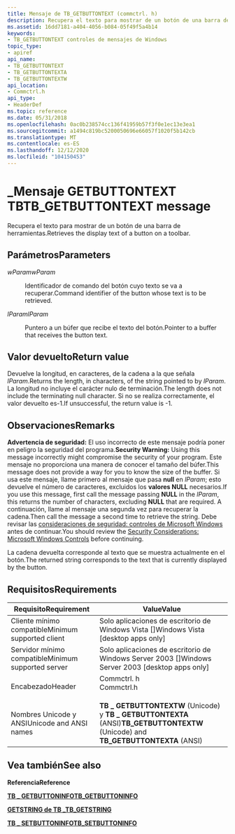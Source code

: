 ```yaml
---
title: Mensaje de TB_GETBUTTONTEXT (commctrl. h)
description: Recupera el texto para mostrar de un botón de una barra de herramientas.
ms.assetid: 16dd7181-a404-4056-b084-05f49f5a4b14
keywords:
- TB_GETBUTTONTEXT controles de mensajes de Windows
topic_type:
- apiref
api_name:
- TB_GETBUTTONTEXT
- TB_GETBUTTONTEXTA
- TB_GETBUTTONTEXTW
api_location:
- Commctrl.h
api_type:
- HeaderDef
ms.topic: reference
ms.date: 05/31/2018
ms.openlocfilehash: 0ac0b238574cc136f41959b57f3f0e1ec13e3ea1
ms.sourcegitcommit: a1494c819bc5200050696e66057f1020f5b142cb
ms.translationtype: MT
ms.contentlocale: es-ES
ms.lasthandoff: 12/12/2020
ms.locfileid: "104150453"
---
```

# <a name="tb_getbuttontext-message"></a><span data-ttu-id="1f9df-104">\_Mensaje GETBUTTONTEXT TB</span><span class="sxs-lookup"><span data-stu-id="1f9df-104">TB\_GETBUTTONTEXT message</span></span>

<span data-ttu-id="1f9df-105">Recupera el texto para mostrar de un botón de una barra de herramientas.</span><span class="sxs-lookup"><span data-stu-id="1f9df-105">Retrieves the display text of a button on a toolbar.</span></span>

## <a name="parameters"></a><span data-ttu-id="1f9df-106">Parámetros</span><span class="sxs-lookup"><span data-stu-id="1f9df-106">Parameters</span></span>

<dl> <dt>

<span data-ttu-id="1f9df-107">*wParam*</span><span class="sxs-lookup"><span data-stu-id="1f9df-107">*wParam*</span></span> 
</dt> <dd>

<span data-ttu-id="1f9df-108">Identificador de comando del botón cuyo texto se va a recuperar.</span><span class="sxs-lookup"><span data-stu-id="1f9df-108">Command identifier of the button whose text is to be retrieved.</span></span>

</dd> <dt>

<span data-ttu-id="1f9df-109">*lParam*</span><span class="sxs-lookup"><span data-stu-id="1f9df-109">*lParam*</span></span> 
</dt> <dd>

<span data-ttu-id="1f9df-110">Puntero a un búfer que recibe el texto del botón.</span><span class="sxs-lookup"><span data-stu-id="1f9df-110">Pointer to a buffer that receives the button text.</span></span>

</dd> </dl>

## <a name="return-value"></a><span data-ttu-id="1f9df-111">Valor devuelto</span><span class="sxs-lookup"><span data-stu-id="1f9df-111">Return value</span></span>

<span data-ttu-id="1f9df-112">Devuelve la longitud, en caracteres, de la cadena a la que señala *lParam*.</span><span class="sxs-lookup"><span data-stu-id="1f9df-112">Returns the length, in characters, of the string pointed to by *lParam*.</span></span> <span data-ttu-id="1f9df-113">La longitud no incluye el carácter nulo de terminación.</span><span class="sxs-lookup"><span data-stu-id="1f9df-113">The length does not include the terminating null character.</span></span> <span data-ttu-id="1f9df-114">Si no se realiza correctamente, el valor devuelto es-1.</span><span class="sxs-lookup"><span data-stu-id="1f9df-114">If unsuccessful, the return value is -1.</span></span>

## <a name="remarks"></a><span data-ttu-id="1f9df-115">Observaciones</span><span class="sxs-lookup"><span data-stu-id="1f9df-115">Remarks</span></span>

<span data-ttu-id="1f9df-116">**Advertencia de seguridad:** El uso incorrecto de este mensaje podría poner en peligro la seguridad del programa.</span><span class="sxs-lookup"><span data-stu-id="1f9df-116">**Security Warning:** Using this message incorrectly might compromise the security of your program.</span></span> <span data-ttu-id="1f9df-117">Este mensaje no proporciona una manera de conocer el tamaño del búfer.</span><span class="sxs-lookup"><span data-stu-id="1f9df-117">This message does not provide a way for you to know the size of the buffer.</span></span> <span data-ttu-id="1f9df-118">Si usa este mensaje, llame primero al mensaje que pasa **null** en *lParam*; esto devuelve el número de caracteres, excluidos los **valores NULL** necesarios.</span><span class="sxs-lookup"><span data-stu-id="1f9df-118">If you use this message, first call the message passing **NULL** in the *lParam*, this returns the number of characters, excluding **NULL** that are required.</span></span> <span data-ttu-id="1f9df-119">A continuación, llame al mensaje una segunda vez para recuperar la cadena.</span><span class="sxs-lookup"><span data-stu-id="1f9df-119">Then call the message a second time to retrieve the string.</span></span> <span data-ttu-id="1f9df-120">Debe revisar las [consideraciones de seguridad: controles de Microsoft Windows](sec-comctls.md) antes de continuar.</span><span class="sxs-lookup"><span data-stu-id="1f9df-120">You should review the [Security Considerations: Microsoft Windows Controls](sec-comctls.md) before continuing.</span></span>

<span data-ttu-id="1f9df-121">La cadena devuelta corresponde al texto que se muestra actualmente en el botón.</span><span class="sxs-lookup"><span data-stu-id="1f9df-121">The returned string corresponds to the text that is currently displayed by the button.</span></span>

## <a name="requirements"></a><span data-ttu-id="1f9df-122">Requisitos</span><span class="sxs-lookup"><span data-stu-id="1f9df-122">Requirements</span></span>



| <span data-ttu-id="1f9df-123">Requisito</span><span class="sxs-lookup"><span data-stu-id="1f9df-123">Requirement</span></span> | <span data-ttu-id="1f9df-124">Value</span><span class="sxs-lookup"><span data-stu-id="1f9df-124">Value</span></span> |
|-------------------------------------|---------------------------------------------------------------------------------------|
| <span data-ttu-id="1f9df-125">Cliente mínimo compatible</span><span class="sxs-lookup"><span data-stu-id="1f9df-125">Minimum supported client</span></span><br/> | <span data-ttu-id="1f9df-126">Solo aplicaciones de escritorio de Windows Vista \[\]</span><span class="sxs-lookup"><span data-stu-id="1f9df-126">Windows Vista \[desktop apps only\]</span></span><br/>                                        |
| <span data-ttu-id="1f9df-127">Servidor mínimo compatible</span><span class="sxs-lookup"><span data-stu-id="1f9df-127">Minimum supported server</span></span><br/> | <span data-ttu-id="1f9df-128">Solo aplicaciones de escritorio de Windows Server 2003 \[\]</span><span class="sxs-lookup"><span data-stu-id="1f9df-128">Windows Server 2003 \[desktop apps only\]</span></span><br/>                                  |
| <span data-ttu-id="1f9df-129">Encabezado</span><span class="sxs-lookup"><span data-stu-id="1f9df-129">Header</span></span><br/>                   | <dl> <span data-ttu-id="1f9df-130"><dt>Commctrl. h</dt></span><span class="sxs-lookup"><span data-stu-id="1f9df-130"><dt>Commctrl.h</dt></span></span> </dl> |
| <span data-ttu-id="1f9df-131">Nombres Unicode y ANSI</span><span class="sxs-lookup"><span data-stu-id="1f9df-131">Unicode and ANSI names</span></span><br/>   | <span data-ttu-id="1f9df-132">**TB \_ GETBUTTONTEXTW** (Unicode) y **TB \_ GETBUTTONTEXTA** (ANSI)</span><span class="sxs-lookup"><span data-stu-id="1f9df-132">**TB\_GETBUTTONTEXTW** (Unicode) and **TB\_GETBUTTONTEXTA** (ANSI)</span></span><br/>         |



## <a name="see-also"></a><span data-ttu-id="1f9df-133">Vea también</span><span class="sxs-lookup"><span data-stu-id="1f9df-133">See also</span></span>

<dl> <dt>

<span data-ttu-id="1f9df-134">**Referencia**</span><span class="sxs-lookup"><span data-stu-id="1f9df-134">**Reference**</span></span>
</dt> <dt>

[<span data-ttu-id="1f9df-135">**TB \_ GETBUTTONINFO**</span><span class="sxs-lookup"><span data-stu-id="1f9df-135">**TB\_GETBUTTONINFO**</span></span>](tb-getbuttoninfo.md)
</dt> <dt>

[<span data-ttu-id="1f9df-136">**GETSTRING de TB \_**</span><span class="sxs-lookup"><span data-stu-id="1f9df-136">**TB\_GETSTRING**</span></span>](tb-getstring.md)
</dt> <dt>

[<span data-ttu-id="1f9df-137">**TB \_ SETBUTTONINFO**</span><span class="sxs-lookup"><span data-stu-id="1f9df-137">**TB\_SETBUTTONINFO**</span></span>](tb-setbuttoninfo.md)
</dt> </dl>

 

 





